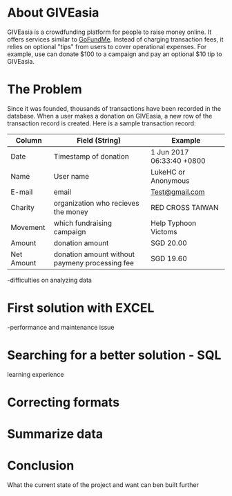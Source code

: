 # About GIVEasia
GIVEasia is a crowdfunding platform for people to raise money online. It offers services similar to [GoFundMe](https://www.gofundme.com/). Instead of charging transaction fees, it relies on optional "tips" from users to cover operational expenses. For example, use can donate $100 to a campaign and pay an optional $10 tip to GIVEasia. 

# The Problem
Since it was founded, thousands of transactions have been recorded in the database. When a user makes a donation on GIVEasia, a new row of the transaction record is created. Here is a sample transaction record:

Column| Field (String) | Example 
------|-------|--------
Date | Timestamp of donation | 1 Jun 2017 06:33:40 +0800
Name | User name | LukeHC or Anonymous
E-mail | email | Test@gmail.com
Charity |	organization who recieves the money | RED CROSS TAIWAN
Movement | which fundraising campaign | Help Typhoon Victoms
Amount | donation amount | SGD 20.00
Net Amount | donation amount without paymeny processing fee	| SGD 19.60


-difficulties on analyzing data

# First solution with EXCEL 

-performance and maintenance issue

# Searching for a better solution - SQL
learning experience

#  Correcting formats


# Summarize data

# Conclusion
What the current state of the project and want can ben built further 

